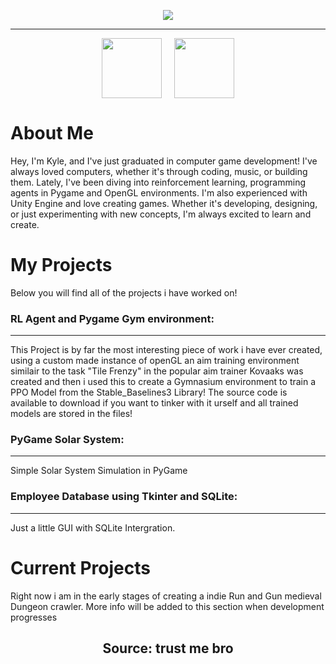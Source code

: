 <p align="center">
    <img src="https://capsule-render.vercel.app/api?type=rounded&height=300&color=gradient&text=Hi!-nl-Take%20a%20look%20at%20my%20work&animation=fadeIn"/>
</>
<hr>
<div style="display: flex; justify-content: center; gap: 20px;">
    <a href="https://en-gb.facebook.com/people/Kyle-Moss/pfbid0qhjXkLzWAXJrGoXaqKmLpWRCuBPqkDJZQEMGypmTyV88d4F53GiCGcUCw1VdvZtBl/">
        <img src="https://cdn1.iconfinder.com/data/icons/logotypes/32/square-facebook-512.png" style="width: 10vw; max-width: 100px;">
    </a>
    <a href="https://uk.linkedin.com/in/kyle-moss-ba242b2a2?trk=people-guest_people_search-card">
        <img src="https://cdn2.iconfinder.com/data/icons/social-media-2285/512/1_Linkedin_unofficial_colored_svg-512.png" style="width: 10vw; max-width: 100px;">
    </a>
</div>

<p align="center">
    <h1>About Me</h1>
    <div style="display: flex; justify-content: center; gap: 20px;">
        <p1>Hey, I'm Kyle, and I've just graduated in computer game development! I've always loved computers, whether it's through coding, music, or building them. Lately, I've been diving into reinforcement learning, programming agents in Pygame and OpenGL environments. I'm also experienced with Unity Engine and love creating games. Whether it's developing, designing, or just experimenting with new concepts, I'm always excited to learn and create.</p1>
    </div>
    <p align="center">
        <h1>My Projects</h1>
        <p2>Below you will find all of the projects i have worked on!</p2>
        <h3>RL Agent and Pygame Gym environment:</h3>
        <hr>
            <p3>This Project is by far the most interesting piece of work i have ever created, using a custom made instance of openGL an aim training environment similair to the task "Tile Frenzy" in the popular aim trainer Kovaaks was created and then i used this to create a Gymnasium environment to train a PPO Model from the Stable_Baselines3 Library! The source code is available to download if you want to tinker with it urself and all trained models are stored in the files!</p3>
            <h3>PyGame Solar System:</h3>
        <hr>
            <p3>Simple Solar System Simulation in PyGame</p3>
            <h3>Employee Database using Tkinter and SQLite:</h3>
        <hr>
            <p3>Just a little GUI with SQLite Intergration.</p3>
        <h1>Current Projects</h1>
        <p2>Right now i am in the early stages of creating a indie Run and Gun medieval Dungeon crawler. More info will be added to this section when development progresses</p2>
        <p align="center">
        <h2 align="center">Source: trust me bro</h2>
        </p>
            



